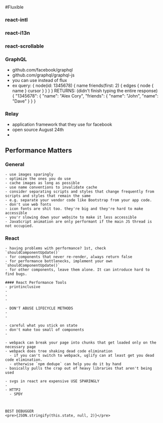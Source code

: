 #Fluxible

### react-intl

### react-i13n

### react-scrollable

### GraphQL
  - github.com/facebook/graphql
  - github.com/graphql/graphql-js
  - you can use instead of flux
  - ex query:
  {
    node(id: 1345678) {
      name
      friends(first: 2) {
        edges {
          node {
            name
          }
          cursor
        }
      }
    }
  }
  RETURNS: (didn't finish typing the entire response)
  {
    "1345678": {
      "name": "Alex Cory",
      "friends": {
        "name": "John",
        "name": "Dave"
      }
    }
  }

### Relay
  - application framework that they use for facebook
  - open source August 24th
  - 


## Performance Matters
  ### General
    - use images sparingly
    - optimize the ones you do use
    - cache images as long as possible
    - use name conventions to invalidate cache
    - consider separating scripts and styles that change frequently from scripts and styles that remain the same
    - e.g. separate your vendor code like Bootstrap from your app code.
    - don't use web fonts
    - icon fonts are shit too. they're big and they're hard to make accessible
    - you'r slowing down your website to make it less accessible
    - JavaScript animation are only performant if the main JS thread is not occupied.
  ### React
    - having problems with performance? 1st, check `shouldComponentUpdate()`
    - for components that never re-render, always return false
    - for performance bottlenecks, implement your own `shouldComponentUpdate()`
    - for other components, leave them alone. It can introduce hard to find bugs.

    #### React Performance Tools
    - printinclusive
    -
    -
    - 

    - DON'T ABUSE LIFECYCLE METHODS
    - 
    -

    - careful what you stick on state
    - don't make too small of components
    -

    - webpack can break your page into chunks that get loaded only on the necessary page
    - webpack does tree shaking dead code elimination
      - if you can't switch to webpack, uglify can at least get you dead code elimination.
      - otherwise `npm dedupe` can help you do it by hand
    - basically pulls the crap out of heavy libraries that aren't being used

    - svgs in react are expensive USE SPARINGLY
    -
    - HTTP2
      - SPDY



    BEST DEBUGGER
    <pre>{JSON.stringify(this.state, null, 2)}</pre>



